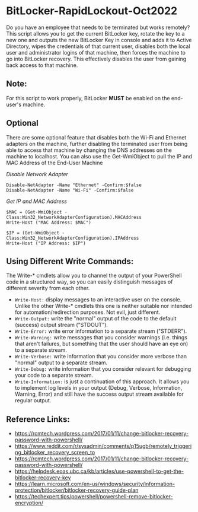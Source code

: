 # BitLocker-RapidLockout-Oct2022
Do you have an employee that needs to be terminated but works remotely? This script allows you to get the current BitLocker key, rotate the key to a new one and outputs the new BitLocker Key in console and adds it to Active Directory, wipes the credentials of that current user, disables both the local user and administrator logins of that machine, then forces the machine to go into BitLocker recovery. This effectively disables the user from gaining back access to that machine. 

## Note:
For this script to work properly, BitLocker **MUST** be enabled on the end-user's machine. 

## Optional
There are some optional feature that disables both the Wi-Fi and Ethernet adapters on the machine, further disabling the terminated user from being able to access that machine by changing the DNS addresses on the machine to localhost. You can also use the Get-WmiObject to pull the IP and MAC Address of the End-User Machine

*Disable Network Adapter*
```
Disable-NetAdapter -Name "Ethernet" -Confirm:$false
Disable-NetAdapter -Name "Wi-Fi" -Confirm:$false
```

*Get IP and MAC Address*
```
$MAC = (Get-WmiObject -Class:Win32_NetworkAdapterConfiguration).MACAddress
Write-Host ("MAC Address: $MAC")

$IP = (Get-WmiObject -Class:Win32_NetworkAdapterConfiguration).IPAddress
Write-Host ("IP Address: $IP")
```

## Using Different Write Commands:
The Write-* cmdlets allow you to channel the output of your PowerShell code in a structured way, so you can easily distinguish messages of different severity from each other.

- ```Write-Host:``` display messages to an interactive user on the console. Unlike the other Write-* cmdlets this one is neither suitable nor intended for automation/redirection purposes. Not evil, just different.
- ```Write-Output:``` write the "normal" output of the code to the default (success) output stream ("STDOUT").
- ```Write-Error:``` write error information to a separate stream ("STDERR").
- ```Write-Warning:``` write messages that you consider warnings (i.e. things that aren't failures, but something that the user should have an eye on) to a separate stream.
- ```Write-Verbose:``` write information that you consider more verbose than "normal" output to a separate stream.
- ```Write-Debug:``` write information that you consider relevant for debugging your code to a separate stream.
- ```Write-Information:``` is just a continuation of this approach. It allows you to implement log levels in your output (Debug, Verbose, Information, Warning, Error) and still have the success output stream available for regular output.





## Reference Links:
- https://rcmtech.wordpress.com/2017/01/11/change-bitlocker-recovery-password-with-powershell/
- https://www.reddit.com/r/sysadmin/comments/p15ugb/remotely_triggering_bitlocker_recovery_screen_to
- https://rcmtech.wordpress.com/2017/01/11/change-bitlocker-recovery-password-with-powershell/
- https://helpdesk.eoas.ubc.ca/kb/articles/use-powershell-to-get-the-bitlocker-recovery-key
- https://learn.microsoft.com/en-us/windows/security/information-protection/bitlocker/bitlocker-recovery-guide-plan
- https://techexpert.tips/powershell/powershell-remove-bitlocker-encryption/

